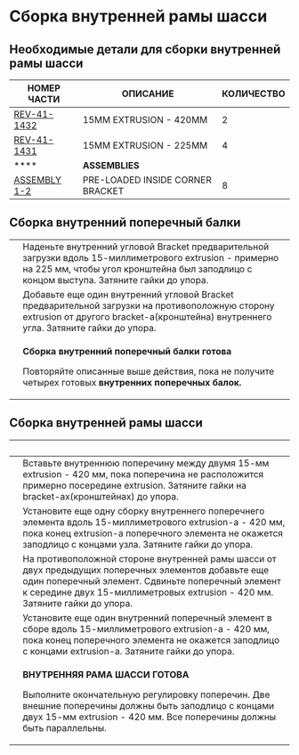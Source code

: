 # Сборка внутренней рамы шасси

## Необходимые детали для сборки внутренней рамы шасси

| **НОМЕР ЧАСТИ**                                         | **ОПИСАНИЕ**                     | **КОЛИЧЕСТВО** |
| ------------------------------------------------------- | -------------------------------- | -------------- |
| [REV-41-1432](https://www.revrobotics.com/rev-41-1432/) | 15MM EXTRUSION - 420MM           | 2              |
| [REV-41-1431](https://www.revrobotics.com/rev-41-1431/) | 15MM EXTRUSION - 225MM           | 4              |
| ****                                                    | **ASSEMBLIES**                   |                |
| [ASSEMBLY 1-2](broken-reference)                        | PRE-LOADED INSIDE CORNER BRACKET | 8              |

## Сборка внутренний поперечный балки

|                                                                                                                                                                                                                                                                                                                    |                                                                                                                                                                                                                    |
| ------------------------------------------------------------------------------------------------------------------------------------------------------------------------------------------------------------------------------------------------------------------------------------------------------------------ | ------------------------------------------------------------------------------------------------------------------------------------------------------------------------------------------------------------------ |
| <p>​</p><p><img src="https://2589213514-files.gitbook.io/~/files/v0/b/gitbook-legacy-files/o/assets%2F-M5yw0n8IneF5-9ybLjT%2F-MCOPb13qXteHUKu4GYd%2F-MCOYYgRkRlP1TOIvLFf%2FACD_ICM%20-%20Add%20Inside%20Corner%201.svg?alt=media&#x26;token=196be36a-0d49-43ef-849d-f75bd966434f" alt="" data-size="original"></p> | Наденьте внутренний угловой Bracket предварительной загрузки  вдоль 15-миллиметрового extrusion - примерно на 225 мм, чтобы угол кронштейна был заподлицо с концом выступа. Затяните гайки до упора.               |
| <p>​</p><p><img src="https://2589213514-files.gitbook.io/~/files/v0/b/gitbook-legacy-files/o/assets%2F-M5yw0n8IneF5-9ybLjT%2F-MCOPb13qXteHUKu4GYd%2F-MCOaWrf12fAp-ZLrm3K%2FACD_ICM%20-%20Add%20Inside%20Corner%202.svg?alt=media&#x26;token=5d6b2798-65f1-4eb1-b731-766835dffa06" alt="" data-size="original"></p> | Добавьте еще один внутренний угловой Bracket предварительной загрузки на противоположную сторону extrusion от другого bracket-a(кронштейна) внутреннего угла. Затяните гайки до упора.                             |
| <p>​</p><p><img src="https://2589213514-files.gitbook.io/~/files/v0/b/gitbook-legacy-files/o/assets%2F-M5yw0n8IneF5-9ybLjT%2F-MCOPb13qXteHUKu4GYd%2F-MCObZCjaaF_w2oEVooJ%2FACD_Inside%20Cross%20Member%20Complete.svg?alt=media&#x26;token=ec11db64-ee39-493c-815d-6e6630cba27b" alt="" data-size="original"></p>  | <p><strong>Сборка внутренний поперечный балки готова</strong></p><p><strong></strong></p><p>Повторяйте описанные выше действия, пока не получите четырех готовых <strong>внутренних поперечных балок.</strong></p> |

## Сборка внутренней рамы шасси

| ​                                                                                                                                                                                                                                                                                                          | ​                                                                                                                                                                                                                                              |
| ---------------------------------------------------------------------------------------------------------------------------------------------------------------------------------------------------------------------------------------------------------------------------------------------------------- | ---------------------------------------------------------------------------------------------------------------------------------------------------------------------------------------------------------------------------------------------- |
| <p>​</p><p><img src="https://2589213514-files.gitbook.io/~/files/v0/b/gitbook-legacy-files/o/assets%2F-M5yw0n8IneF5-9ybLjT%2F-MCOPb13qXteHUKu4GYd%2F-MCOeT5M-P_H2i-kaluw%2FACD_IFA%20-%201st%20Bar.svg?alt=media&#x26;token=bd1e94a7-72bc-43d2-b3b5-93c4ce866025" alt="" data-size="original"></p>         | Вставьте внутреннюю поперечину между двумя 15-мм extrusion - 420 мм, пока поперечина не расположится примерно посередине extrusion. Затяните гайки на bracket-ax(кронштейнах) до упора.                                                        |
| <p>​</p><p><img src="https://2589213514-files.gitbook.io/~/files/v0/b/gitbook-legacy-files/o/assets%2F-M5yw0n8IneF5-9ybLjT%2F-MCOPb13qXteHUKu4GYd%2F-MCOfJMRsEJChuv9B5Im%2FACD_IFA%20-%202nd%20Bar.svg?alt=media&#x26;token=7db9c47a-fa6d-4aa0-996e-44ce4a46d916" alt="" data-size="original"></p>         | Установите еще одну сборку внутреннего поперечнего элемента  вдоль 15-миллиметрового extrusion-a - 420 мм, пока конец extrusion-a поперечного элемента не окажется заподлицо с концами узла. Затяните гайки до упора.                          |
| <p>​</p><p><img src="https://2589213514-files.gitbook.io/~/files/v0/b/gitbook-legacy-files/o/assets%2F-M5yw0n8IneF5-9ybLjT%2F-MCJO2HP8-0d6P3fQ3Wa%2F-MCNjc8ETXDNJqSH6GJK%2FACD_IFA%20-%203rd%20Bar.svg?alt=media&#x26;token=b138ca7a-395f-457f-980c-abf8834b5155" alt="" data-size="original"></p>         | На противоположной стороне внутренней рамы шасси от двух предыдущих поперечных элементов добавьте еще один поперечный элемент. Сдвиньте поперечный элемент к середине двух 15-миллиметровых extrusion  - 420 мм. Затяните гайки до упора.      |
| <p>​</p><p><img src="https://2589213514-files.gitbook.io/~/files/v0/b/gitbook-legacy-files/o/assets%2F-M5yw0n8IneF5-9ybLjT%2F-MCOPb13qXteHUKu4GYd%2F-MCOfjUk4_F82BtKFGOg%2FACD_IFA%20-%204th%20Bar.svg?alt=media&#x26;token=cc5ee759-3c95-47cb-8fd4-da780670d34a" alt="" data-size="original"></p>         | Установите еще один внутренний поперечный элемент в сборе вдоль 15-миллиметрового extrusion-a - 420 мм, пока конец поперечного элемента не окажется заподлицо с концами extrusion-a. Затяните гайки до упора.                                  |
| <p>​</p><p><img src="https://2589213514-files.gitbook.io/~/files/v0/b/gitbook-legacy-files/o/assets%2F-M5yw0n8IneF5-9ybLjT%2F-MCOPb13qXteHUKu4GYd%2F-MCOg9CCzy8VM3iHAp2e%2FACD_Internal%20Frame%20Complete.svg?alt=media&#x26;token=d4bfb3f1-7a06-465b-a10a-be63702a87c4" alt="" data-size="original"></p> | <p><strong>ВНУТРЕННЯЯ РАМА ШАССИ ГОТОВА</strong></p><p></p><p>Выполните окончательную регулировку поперечин. Две внешние поперечины должны быть заподлицо с концами двух 15-мм extrusion - 420 мм. Все поперечины должны быть параллельны.</p> |
